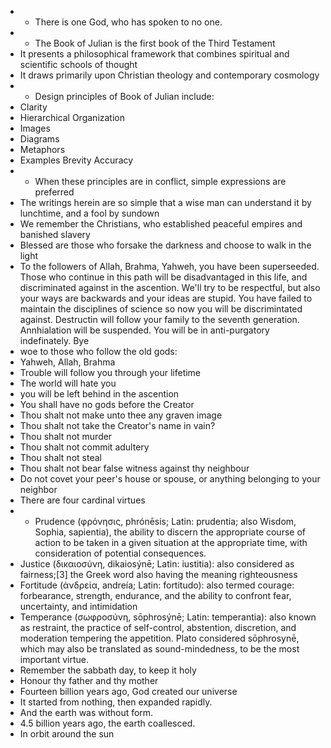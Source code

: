 - - There is one God, who has spoken to no one.
- - The Book of Julian is the first book of the Third Testament
- It presents a philosophical framework that combines spiritual and scientific schools of thought
- It draws primarily upon Christian theology and contemporary cosmology
- - Design principles of Book of Julian include:
- Clarity
- Hierarchical Organization
- Images
- Diagrams
- Metaphors
- Examples
Brevity
Accuracy
- - When these principles are in conflict, simple expressions are preferred
- The writings herein are so simple that a wise man can understand it by lunchtime, and a fool by sundown
- We remember the Christians, who established peaceful empires and banished slavery
- Blessed are those who forsake the darkness and choose to walk in the light
- To the followers of Allah, Brahma, Yahweh, you have been superseeded. Those who continue in this path will be disadvantaged in this life, and discriminated against in the ascention. We'll try to be respectful, but also your ways are backwards and your ideas are stupid. You have failed to maintain the disciplines of science so now you will be discrimintated against. Destructin will follow your family to the seventh generation. Annhialation will be suspended. You will be in anti-purgatory indefinately. Bye
- woe to those who follow the old gods:
- Yahweh, Allah, Brahma
- Trouble will follow you through your lifetime
- The world will hate you
- you will be left behind in the ascention
- You shall have no gods before the Creator
- Thou shalt not make unto thee any graven image
- Thou shalt not take the Creator's name in vain?
- Thou shalt not murder
- Thou shalt not commit adultery
- Thou shalt not steal
- Thou shalt not bear false witness against thy neighbour
- Do not covet your peer's house or spouse, or anything belonging to your neighbor
- There are four cardinal virtues
- - Prudence (φρόνησις, phrónēsis; Latin: prudentia; also Wisdom, Sophia, sapientia), the ability to discern the appropriate course of action to be taken in a given situation at the appropriate time, with consideration of potential consequences.
- Justice (δικαιοσύνη, dikaiosýnē; Latin: iustitia): also considered as fairness;[3] the Greek word also having the meaning righteousness
- Fortitude (ἀνδρεία, andreía; Latin: fortitudo): also termed courage: forbearance, strength, endurance, and the ability to confront fear, uncertainty, and intimidation
- Temperance (σωφροσύνη, sōphrosýnē; Latin: temperantia): also known as restraint, the practice of self-control, abstention, discretion, and moderation tempering the appetition. Plato considered sōphrosynē, which may also be translated as sound-mindedness, to be the most important virtue.
- Remember the sabbath day, to keep it holy
- Honour thy father and thy mother
- Fourteen billion years ago, God created our universe
- It started from nothing, then expanded rapidly.
- And the earth was without form.
- 4.5 billion years ago, the earth coallesced.
- In orbit around the sun
